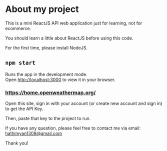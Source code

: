 # About my project

This is a mini ReactJS API web application just for learning, not for ecommerce.

You should learn a little about ReactJS before using this code.

For the first time, please install NodeJS.

## `npm start`

Runs the app in the development mode.\
Open [http://localhost:3000](http://localhost:3000) to view it in your browser.

### https://home.openweathermap.org/

Open this site, sign in with your account (or create new account and sign in) to get the API Key.

Then, paste that key to the project to run.

If you have any question, please feel free to contact me via email: hathimyan1308@gmail.com

Thank you!

